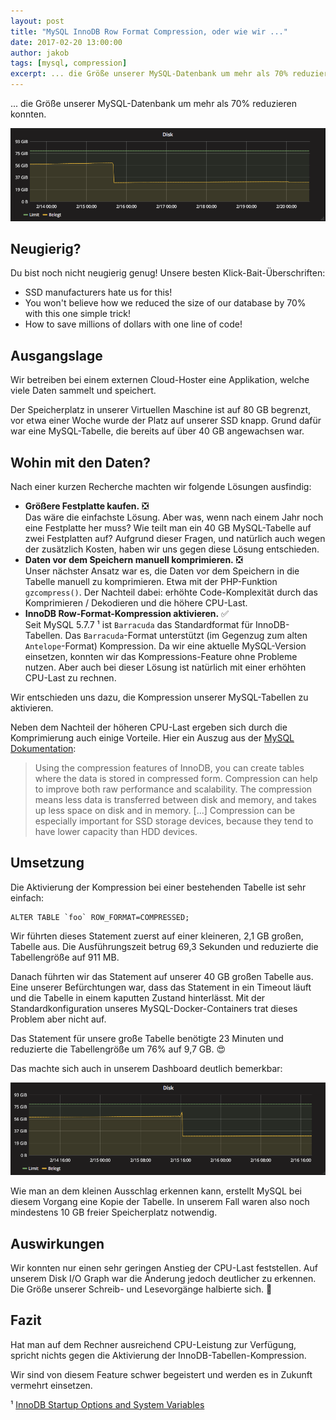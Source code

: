 ```yaml
---
layout: post
title: "MySQL InnoDB Row Format Compression, oder wie wir ..."
date: 2017-02-20 13:00:00
author: jakob
tags: [mysql, compression]
excerpt: ... die Größe unserer MySQL-Datenbank um mehr als 70% reduzieren konnten.
---
```


... die Größe unserer MySQL-Datenbank um mehr als 70% reduzieren konnten.

![](/assets/images/mysql-table-compression/grafana-fs.png)

## Neugierig?

Du bist noch nicht neugierig genug! Unsere besten Klick-Bait-Überschriften: 

* SSD manufacturers hate us for this!
* You won't believe how we reduced the size of our database by 70% with this one simple trick!
* How to save millions of dollars with one line of code!

## Ausgangslage

Wir betreiben bei einem externen Cloud-Hoster eine Applikation, welche viele Daten sammelt und speichert.

Der Speicherplatz in unserer Virtuellen Maschine ist auf 80 GB begrenzt, vor etwa einer Woche wurde der Platz auf unserer SSD knapp.
Grund dafür war eine MySQL-Tabelle, die bereits auf über 40 GB angewachsen war.

## Wohin mit den Daten?

Nach einer kurzen Recherche machten wir folgende Lösungen ausfindig:

* __Größere Festplatte kaufen.__ ❎   
Das wäre die einfachste Lösung. Aber was, wenn nach einem Jahr noch eine Festplatte her muss? Wie teilt man ein 40 GB MySQL-Tabelle auf zwei Festplatten auf?
Aufgrund dieser Fragen, und natürlich auch wegen der zusätzlich Kosten, haben wir uns gegen diese Lösung entschieden.
* __Daten vor dem Speichern manuell komprimieren.__ ❎   
Unser nächster Ansatz war es, die Daten vor dem Speichern in die Tabelle manuell zu komprimieren. Etwa mit  der PHP-Funktion `gzcompress()`.
Der Nachteil dabei: erhöhte Code-Komplexität durch das Komprimieren / Dekodieren und die höhere CPU-Last.
* __InnoDB Row-Format-Kompression aktivieren.__ ✅   
Seit MySQL 5.7.7 ¹ ist `Barracuda` das Standardformat für InnoDB-Tabellen. Das `Barracuda`-Format unterstützt (im Gegenzug zum alten `Antelope`-Format) Kompression.
Da wir eine aktuelle MySQL-Version einsetzen, konnten wir das Kompressions-Feature ohne Probleme nutzen. Aber auch bei dieser Lösung ist natürlich mit einer erhöhten CPU-Last zu rechnen.

Wir entschieden uns dazu, die Kompression unserer MySQL-Tabellen zu aktivieren.

Neben dem Nachteil der höheren CPU-Last ergeben sich durch die Komprimierung auch einige Vorteile. Hier ein Auszug aus der [MySQL Dokumentation](https://dev.mysql.com/doc/refman/5.7/en/innodb-compression.html):

> Using the compression features of InnoDB, you can create tables where the data is stored in compressed form. Compression can help to improve both raw performance and scalability. The compression means less data is transferred between disk and memory, and takes up less space on disk and in memory. [...] Compression can be especially important for SSD storage devices, because they tend to have lower capacity than HDD devices. 

## Umsetzung

Die Aktivierung der Kompression bei einer bestehenden Tabelle ist sehr einfach:

```
ALTER TABLE `foo` ROW_FORMAT=COMPRESSED;
```

Wir führten dieses Statement zuerst auf einer kleineren, 2,1 GB großen, Tabelle aus.
Die Ausführungszeit betrug 69,3 Sekunden und reduzierte die Tabellengröße auf 911 MB.

Danach führten wir das Statement auf unserer 40 GB großen Tabelle aus.
Eine unserer Befürchtungen war, dass das Statement in ein Timeout läuft und die Tabelle in einem kaputten Zustand hinterlässt. Mit der Standardkonfiguration unseres MySQL-Docker-Containers trat dieses Problem aber nicht auf.

Das Statement für unsere große Tabelle benötigte 23 Minuten und reduzierte die Tabellengröße um 76% auf 9,7 GB. 😍

Das machte sich auch in unserem Dashboard deutlich bemerkbar:

![](/assets/images/mysql-table-compression/grafana-fs-2.png)

Wie man an dem kleinen Ausschlag erkennen kann, erstellt MySQL bei diesem Vorgang eine Kopie der Tabelle. In unserem Fall waren also noch mindestens 10 GB freier Speicherplatz notwendig.

## Auswirkungen

Wir konnten nur einen sehr geringen Anstieg der CPU-Last feststellen.
Auf unserem Disk I/O Graph war die Änderung jedoch deutlicher zu erkennen. Die Größe unserer Schreib- und Lesevorgänge halbierte sich. 🎉


## Fazit

Hat man auf dem Rechner ausreichend CPU-Leistung zur Verfügung, spricht nichts gegen die Aktivierung der InnoDB-Tabellen-Kompression.

Wir sind von diesem Feature schwer begeistert und werden es in Zukunft vermehrt einsetzen.

¹ [InnoDB Startup Options and System Variables](https://dev.mysql.com/doc/refman/5.7/en/innodb-parameters.html#sysvar_innodb_file_format)
